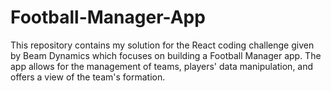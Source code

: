 # Football-Manager-App
This repository contains my solution for the React coding challenge given by Beam Dynamics which focuses on building a Football Manager app. The app allows for the management of teams, players' data manipulation, and offers a view of the team's formation.

